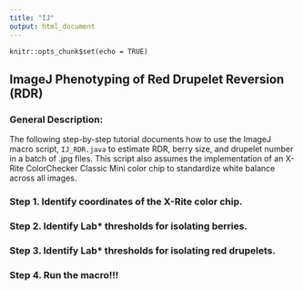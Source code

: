 ```yaml
---
title: "IJ"
output: html_document
---
```


```{r setup, include=FALSE}
knitr::opts_chunk$set(echo = TRUE)
```

## ImageJ Phenotyping of Red Drupelet Reversion (RDR)

### General Description:

The following step-by-step tutorial documents how to use the ImageJ macro script, `IJ_RDR.java` to estimate RDR, berry size, and drupelet number in a batch of .jpg files.  This script also assumes the implementation of an X-Rite ColorChecker Classic Mini color chip to standardize white balance across all images.

### Step 1. Identify coordinates of the X-Rite color chip.

### Step 2. Identify Lab* thresholds for isolating berries.

### Step 3. Identify Lab* thresholds for isolating red drupelets.

### Step 4. Run the macro!!!
